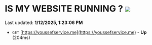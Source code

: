 # IS MY WEBSITE RUNNING ? [![](https://img.shields.io/static/v1?label=Sponsor&message=%E2%9D%A4&logo=GitHub&color=%23fe8e86)](https://github.com/sponsors/Youssef-Lehmam)

Last updated: **1/12/2025, 1:23:06 PM**

- `GET` [https://youssefservice.me](https://youssefservice.me) - **Up** (204ms)
